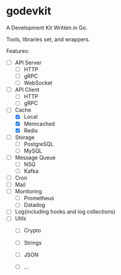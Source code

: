 # godevkit

A Development Kit Written in Go.

Tools, libraries set, and wrappers.

Features:
- [ ] API Server
    - [ ] HTTP
    - [ ] gRPC
    - [ ] WebSocket
- [ ] API Client
    - [ ] HTTP
    - [ ] gRPC
- [ ] Cache
    - [x] Local
    - [x] Memcached
    - [x] Redis
- [ ] Storage
    - [ ] PostgreSQL
    - [ ] MySQL 
- [ ] Message Queue
    - [ ] NSQ
    - [ ] Kafka
- [ ] Cron
- [ ] Mail
- [ ] Monitoring
    - [ ] Prometheus
    - [ ] Datadog
- [ ] Log(including hooks and log collections)
- [ ] Utils
    - [ ] Crypto
    - [ ] Strings
    - [ ] JSON
    - [ ] …

